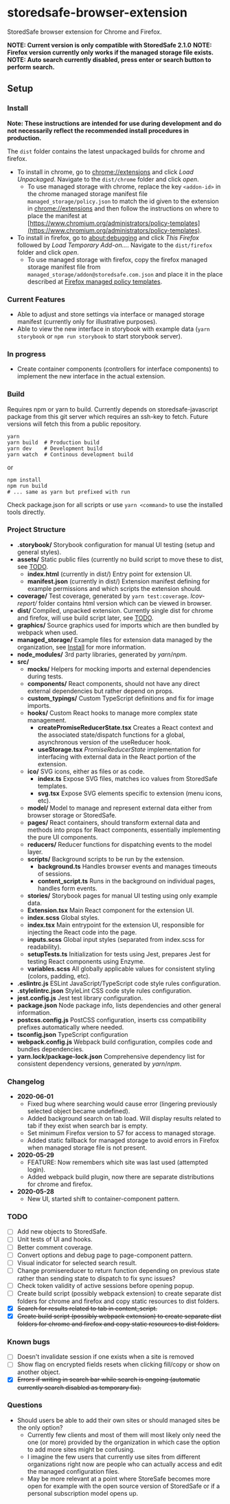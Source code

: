 # storedsafe-browser-extension

StoredSafe browser extension for Chrome and Firefox.

**NOTE: Current version is only compatible with StoredSafe 2.1.0**
**NOTE: Firefox version currently only works if the managed storage file exists.**
**NOTE: Auto search currently disabled, press enter or search button to perform search.**

## Setup

### Install
**Note: These instructions are intended for use during development and do not necessarily reflect the recommended install procedures in production.**

The `dist` folder contains the latest unpackaged builds for chrome and firefox.
- To install in chrome, go to [chrome://extensions](chrome://extensions) and click *Load Unpackaged*. Navigate to the `dist/chrome` folder and click *open*.
  - To use managed storage with chrome, replace the key `<addon-id>` in the chrome managed storage manifest file `managed_storage/policy.json` to match the id given to the extension in [chrome://extensions](chrome://extensions) and then follow the instructions on where to place the manifest at [https://www.chromium.org/administrators/policy-templates](https://www.chromium.org/administrators/policy-templates).
- To install in firefox, go to [about:debugging](about:debugging) and click *This Firefox* followed by *Load Temporary Add-on...*. Navigate to the `dist/firefox` folder and click *open*.
  - To use managed storage with firefox, copy the firefox managed storage manifest file from `managed_storage/addon@storedsafe.com.json` and place it in the place described at [Firefox managed policy templates](https://developer.mozilla.org/en-US/docs/Mozilla/Add-ons/WebExtensions/Native_manifests#Managed_storage_manifests).

### Current Features
- Able to adjust and store settings via interface or managed storage manifest (currently only for illustrative purposes).
- Able to view the new interface in storybook with example data (`yarn storybook` or `npm run storybook` to start storybook server).

### In progress
- Create container components (controllers for interface components) to implement the new interface in the actual extension.

### Build
Requires npm or yarn to build. Currently depends on storedsafe-javascript package from this git server which requires an ssh-key to fetch. Future versions will fetch this from a public repository.

```
yarn
yarn build  # Production build
yarn dev    # Development build
yarn watch  # Continous development build
```

or

```
npm install
npm run build
# ... same as yarn but prefixed with run
```

Check package.json for all scripts or use `yarn <command>` to use the installed tools directly.

### Project Structure
- **.storybook/** Storybook configuration for manual UI testing (setup and general styles).
- **assets/** Static public files (currently no build script to move these to dist, see [TODO](#todo).
  - **index.html** (currently in dist/) Entry point for extension UI.
  - **manifest.json** (currently in dist/) Extension manifest defining for example permissions and which scripts the extension should.
- **coverage/** Test coverage, generated by `yarn test:coverage`. *lcov-report/* folder contains html version which can be viewed in browser.
- **dist/** Compiled, unpacked extension. Currently single dist for chrome and firefox, will use build script later, see [TODO](#todo).
- **graphics/** Source graphics used for imports which are then bundled by webpack when used.
- **managed\_storage/** Example files for extension data managed by the organization, see [Install](#install) for more information.
- **node\_modules/** 3rd party libraries, generated by *yarn*/*npm*.
- **src/**
  - **__mocks__/** Helpers for mocking imports and external dependencies during tests.
  - **components/** React components, should not have any direct external dependencies but rather depend on props.
  - **custom\_typings/** Custom TypeScript definitions and fix for image imports.
  - **hooks/** Custom React hooks to manage more complex state management.
    - **createPromiseReducerState.tsx** Creates a React context and the associated state/dispatch functions for a global, asynchronous version of the useReducer hook.
    - **useStorage.tsx** *PromiseReducerState* implementation for interfacing with external data in the React portion of the extension.
  - **ico/** SVG icons, either as files or as code.
    - **index.ts** Expose SVG files, matches ico values from StoredSafe templates.
    - **svg.tsx** Expose SVG elements specific to extension (menu icons, etc).
  - **model/** Model to manage and represent external data either from browser storage or StoredSafe.
  - **pages/** React containers, should transform external data and methods into props for React components, essentially implementing the pure UI components.
  - **reducers/** Reducer functions for dispatching events to the model layer.
  - **scripts/** Background scripts to be run by the extension.
    - **background.ts** Handles browser events and manages timeouts of sessions.
    - **content\_script.ts** Runs in the background on individual pages, handles form events.
  - **stories/** Storybook pages for manual UI testing using only example data.
  - **Extension.tsx** Main React component for the extension UI.
  - **index.scss** Global styles.
  - **index.tsx** Main entrypoint for the extension UI, responsible for injecting the React code into the page.
  - **inputs.scss** Global input styles (separated from index.scss for readability).
  - **setupTests.ts** Initialization for tests using Jest, prepares Jest for testing React components using Enzyme.
  - **variables.scss** All globally applicable values for consistent styling (colors, padding, etc).
- **.eslintrc.js** ESLint JavaScript/TypeScript code style rules configuration.
- **.stylelintrc.json** StyleLint CSS code style rules configuration.
- **jest.config.js** Jest test library configuration.
- **package.json** Node package info, lists dependencies and other general information.
- **postcss.config.js** PostCSS configuration, inserts css compatibility prefixes automatically where needed.
- **tsconfig.json** TypeScript configuration
- **webpack.config.js** Webpack build configuration, compiles code and bundles dependencies.
- **yarn.lock/package-lock.json** Comprehensive dependency list for consistent dependency versions, generated by *yarn*/*npm*.

### Changelog
- **2020-06-01**
  - Fixed bug where searching would cause error (lingering previously selected object became undefined).
  - Added background search on tab load. Will display results related to tab if they exist when search bar is empty.
  - Set minimum Firefox version to 57 for access to managed storage.
  - Added static fallback for managed storage to avoid errors in Firefox when managed storage file is not present.
- **2020-05-29**
  - FEATURE: Now remembers which site was last used (attempted login).
  - Added webpack build plugin, now there are separate distributions for chrome and firefox.
- **2020-05-28**
  - New UI, started shift to container-component pattern.

### TODO
- [ ] Add new objects to StoredSafe.
- [ ] Unit tests of UI and hooks.
- [ ] Better comment coverage.
- [ ] Convert options and debug page to page-component pattern.
- [ ] Visual indicator for selected search result.
- [ ] Change promisereducer to return function depending on previous state rather than sending state to dispatch to fix sync issues?
- [ ] Check token validity of active sessions before opening popup.
- [ ] Create build script (possibly webpack extension) to create separate dist folders for chrome and firefox and copy static resources to dist folders.
- [x] ~~Search for results related to tab in content\_script.~~
- [x] ~~Create build script (possibly webpack extension) to create separate dist folders for chrome and firefox and copy static resources to dist folders.~~

### Known bugs
- [ ] Doesn't invalidate session if one exists when a site is removed
- [ ] Show flag on encrypted fields resets when clicking fill/copy or show on another object.
- [x] ~~Errors if writing in search bar while search is ongoing (automatic currently search disabled as temporary fix).~~

### Questions
- Should users be able to add their own sites or should managed sites be the only option?
  - Currently few clients and most of them will most likely only need the one (or more) provided by the organization in which case the option to add more sites might be confusing.
  - I imagine the few users that currently use sites from different organizations right now are people who can actually access and edit the managed configuration files.
  - May be more relevant at a point where StoreSafe becomes more open for example with the open source version of StoredSafe or if a personal subscription model opens up.
